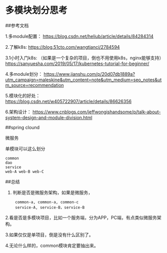# 多模块划分思考

##参考文档

1.多module配置：
https://blog.csdn.net/heliub/article/details/84284314

2.了解k8s:
https://blog.51cto.com/wangtianci/2784594

3.1小时入门k8s: （如果是一个复杂的项目，倒也不用使用k8s，nginx能够支持）
https://sanyuesha.com/2019/05/17/kubernetes-tutorial-for-beginner/


4.多module划分：
https://www.jianshu.com/p/20d07db1889a?utm_campaign=maleskine&utm_content=note&utm_medium=seo_notes&utm_source=recommendation

5.模块化的好处：
https://blog.csdn.net/w405722907/article/details/86626356

6.架构设计：
https://www.cnblogs.com/jeffwongishandsome/p/talk-about-system-design-and-module-division.html


##spring clound

微服务

单模块可以这么划分

	common
	dao
	service
	web-A web-B web-C


##总结

1. 判断是否是微服务架构，如果是微服务，

		common-a, common-a, common-c
		service-A, service-B，service-B

2.看是否是多模块项目，比如一个服务端，分为APP，PC端，有点类似微服务架构。

3.如果仅仅是单项目，倒是没有什么区别了。

4.无论什么样的，common模块肯定要抽出来。



